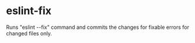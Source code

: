 # eslint-fix
Runs "eslint --fix" command and commits the changes for fixable errors for changed files only.
